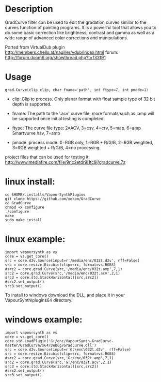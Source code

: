 Description
===========

GradCurve filter can be used to edit the gradation curves similar to the curves function of painting programs. It is a powerful tool that allows you to do some basic correction like brightness, contrast and gamma as well as a wide range of advanced color corrections and manipulations.

Ported from VirtualDub plugin http://members.chello.at/nagiller/vdub/index.html forum: http://forum.doom9.org/showthread.php?t=133191


Usage
=====

    grad.Curve(clip clip, char fname='path', int ftype=7, int pmode=1)

* clip: Clip to process. Only planar format with float sample type of 32 bit depth is supported.

* fname: The path to the '.acv' curve file, more formats such as .amp will be supported once initial testing is completed.

* ftype: The curve file type: 2=ACV, 3=csv, 4=crv, 5=map, 6=amp Smartvurve hsv, 7=amp

* pmode: process mode: 0=RGB only, 1=RGB + R/G/B, 2=RGB weighted, 3=RGB weighted + R/G/B, 4=no processing

project files that can be used for testing it: http://www.mediafire.com/file/9nc2etdr9i1tc9j/gradcurve.7z

linux install:
=====

	cd $HOME/.installs/VapourSynthPlugins
	git clone https://github.com/xekon/GradCurve
	cd GradCurve
	chmod +x configure
	./configure
	make
	sudo make install

linux example:
=====

	import vapoursynth as vs
	core = vs.get_core()
	src = core.d2v.Source(input=r'/media/enc/032t.d2v', rff=False)
	src = core.resize.Bicubic(clip=src, format=vs.RGBS)
	#src2 = core.grad.Curve(src,'/media/enc/032t.amp',7,1)
	src2 = core.grad.Curve(src,'/media/enc/032t.acv',2,1)
	src3 = core.std.StackHorizontal([src,src2])
	#src2.set_output()
	src3.set_output()
	
To install to windows download the [DLL](github.com/xekon/GradCurve/raw/master/GradCurve/x64/Release/GradCurve.dll), and place it in your VapourSynth\plugins64 directory.
	
windows example:
=====

	import vapoursynth as vs
	core = vs.get_core()
	core.std.LoadPlugin('G:/enc/VapourSynth-GradCurve-master/GradCurve/x64/Debug/GradCurve.dll')
	src = core.d2v.Source(input=r'G:\enc\032t.d2v', rff=False)
	src = core.resize.Bicubic(clip=src, format=vs.RGBS)
	#src2 = core.grad.Curve(src,'G:/enc/032t.amp',7,1)
	src2 = core.grad.Curve(src,'G:/enc/032t.acv',2,1)
	src3 = core.std.StackHorizontal([src,src2])
	#src2.set_output()
	src3.set_output()